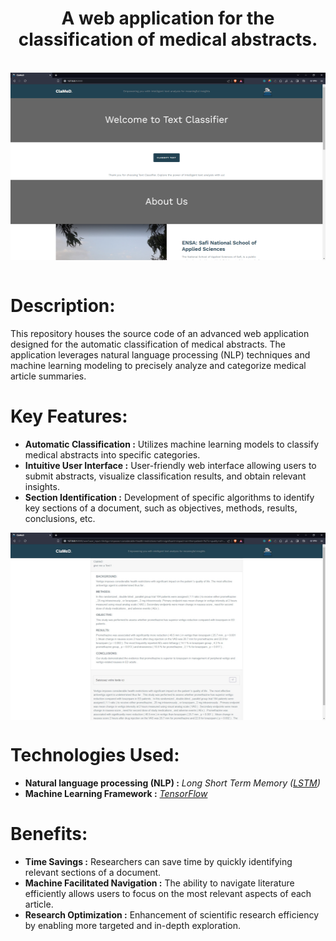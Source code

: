 <h1 align="center" >A web application for the classification of medical abstracts.</h1><br>
 
<img align="center" height= "300"  wieght = "300" src="https://github.com/Abdelhamid2c/ClaMeD-Classification-WebApp/blob/master/static/assets/ClaMeD%20-%20Brave%201_17_2024%2012_13_02%20PM.png" alt="screen Homepage" text-align: center>
<br><br>
 
# Description:
This repository houses the source code of an advanced web application designed for the automatic classification of medical abstracts. The application leverages natural language processing (NLP) techniques and machine learning modeling to precisely analyze and categorize medical article summaries.<br>
 
 
# Key Features:
* <strong>Automatic Classification        :</strong> Utilizes machine learning models to classify medical abstracts into specific categories.
* <strong>Intuitive User Interface        :</strong> User-friendly web interface allowing users to submit abstracts, visualize classification results, and obtain relevant insights.
* <strong>Section Identification          :</strong> Development of specific algorithms to identify key sections of a document, such as objectives, methods, results, conclusions, etc.<br>
 
<img align="center" height= "300"  wieght = "300" src="https://github.com/Abdelhamid2c/ClaMeD-Classification-WebApp/blob/master/static/assets/cp.jpg" alt="screen App" text-align: center>
 
# Technologies Used:
* <strong>Natural language processing (NLP)        :</strong> <em>Long Short Term Memory (<a href="https://www.tensorflow.org/api_docs/python/tf/keras/layers/LSTM" target="_blank">LSTM</a>)</em> 
* <strong>Machine Learning Framework               :</strong> <em><a href="https://www.tensorflow.org/?hl=fr" target="_blank">TensorFlow</a></em><br>
 
# Benefits:
* <strong>Time Savings        :</strong> Researchers can save time by quickly identifying relevant sections of a document. 
* <strong>Machine Facilitated Navigation               :</strong> The ability to navigate literature efficiently allows users to focus on the most relevant aspects of each article.
* <strong>Research Optimization            :</strong> Enhancement of scientific research efficiency by enabling more targeted and in-depth exploration.
